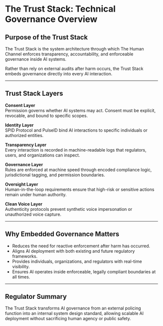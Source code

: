 # The Trust Stack: Technical Governance Overview

## Purpose of the Trust Stack

The Trust Stack is the system architecture through which The Human Channel enforces transparency, accountability, and enforceable governance inside AI systems.

Rather than rely on external audits after harm occurs, the Trust Stack embeds governance directly into every AI interaction.

---

## Trust Stack Layers

**Consent Layer**  
Permission governs whether AI systems may act. Consent must be explicit, revocable, and bound to specific scopes.

**Identity Layer**  
SPID Protocol and PulseID bind AI interactions to specific individuals or authorized entities.

**Transparency Layer**  
Every interaction is recorded in machine-readable logs that regulators, users, and organizations can inspect.

**Governance Layer**  
Rules are enforced at machine speed through encoded compliance logic, jurisdictional tagging, and permission boundaries.

**Oversight Layer**  
Human-in-the-loop requirements ensure that high-risk or sensitive actions remain under human authority.

**Clean Voice Layer**  
Authenticity protocols prevent synthetic voice impersonation or unauthorized voice capture.

---

## Why Embedded Governance Matters

- Reduces the need for reactive enforcement after harm has occurred.
- Aligns AI deployment with both existing and future regulatory frameworks.
- Provides individuals, organizations, and regulators with real-time visibility.
- Ensures AI operates inside enforceable, legally compliant boundaries at all times.

---

## Regulator Summary

The Trust Stack transforms AI governance from an external policing function into an internal system design standard, allowing scalable AI deployment without sacrificing human agency or public safety.

